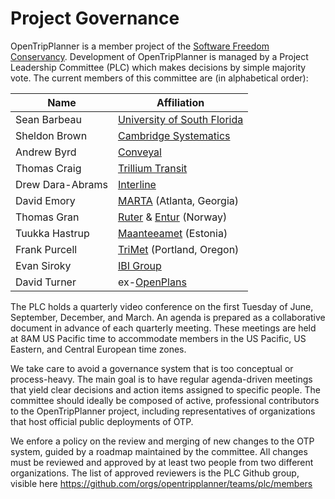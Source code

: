 # Project Governance

OpenTripPlanner is a member project of the [Software Freedom Conservancy](https://sfconservancy.org/members/current/). 
Development of OpenTripPlanner is managed by a Project Leadership Committee (PLC) which makes decisions by simple majority vote. 
The current members of this committee are (in alphabetical order):

| Name              | Affiliation                 |
|-------------------|-----------------------------|
| Sean Barbeau      | [University of South Florida](https://www.cutr.usf.edu/) |
| Sheldon Brown     | [Cambridge Systematics](https://camsys.com/) |
| Andrew Byrd       | [Conveyal](http://conveyal.com) |
| Thomas Craig      | [Trillium Transit](https://trilliumtransit.com/) |
| Drew Dara-Abrams  | [Interline](http://www.interline.io) |
| David Emory       | [MARTA](https://www.itsmarta.com/) (Atlanta, Georgia) |
| Thomas Gran       | [Ruter](https://ruter.no/en/) & [Entur](https://entur.no/) (Norway) |
| Tuukka Hastrup    | [Maanteeamet](https://www.mnt.ee/et) (Estonia) |
| Frank Purcell     | [TriMet](https:/trimet.org/) (Portland, Oregon)   |
| Evan Siroky       | [IBI Group](https://www.ibigroup.com/) |
| David Turner      | ex-[OpenPlans](https://www.openplans.org/) |

The PLC holds a quarterly video conference on the first Tuesday of June, September, December, and March. 
An agenda is prepared as a collaborative document in advance of each quarterly meeting. 
These meetings are held at 8AM US Pacific time to accommodate members in the US Pacific, US Eastern, and Central European time zones.

We take care to avoid a governance system that is too conceptual or process-heavy. 
The main goal is to have regular agenda-driven meetings that yield clear decisions and action items assigned to specific people. 
The committee should ideally be composed of active, professional contributors to the OpenTripPlanner project, 
including representatives of organizations that host official public deployments of OTP.

We enfore a policy on the review and merging of new changes to the OTP system, 
guided by a roadmap maintained by the committee. 
All changes must be reviewed and approved by at least two people from two different organizations. 
The list of approved reviewers is the PLC Github group, visible here https://github.com/orgs/opentripplanner/teams/plc/members

